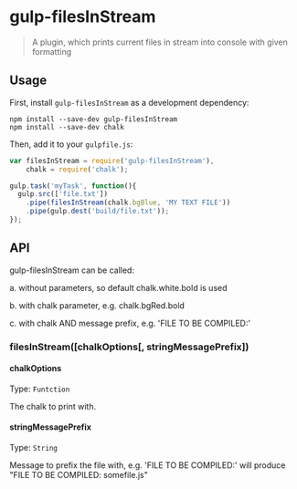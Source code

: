 # gulp-filesInStream
> A plugin, which prints current files in stream into console with given formatting

## Usage

First, install `gulp-filesInStream` as a development dependency:

```shell
npm install --save-dev gulp-filesInStream
npm install --save-dev chalk
```

Then, add it to your `gulpfile.js`:

```javascript
var filesInStream = require('gulp-filesInStream'),
    chalk = require('chalk');

gulp.task('myTask', function(){
  gulp.src(['file.txt'])
    .pipe(filesInStream(chalk.bgBlue, 'MY TEXT FILE'))
    .pipe(gulp.dest('build/file.txt'));
});
```


## API

gulp-filesInStream can be called:

a. without parameters, so default chalk.white.bold is used

b. with chalk parameter, e.g. chalk.bgRed.bold

c. with chalk AND message prefix, e.g. 'FILE TO BE COMPILED:'


### filesInStream([chalkOptions[, stringMessagePrefix])

#### chalkOptions
Type: `Funtction`

The chalk to print with.

#### stringMessagePrefix
Type: `String`

Message to prefix the file with, e.g. 'FILE TO BE COMPILED:' will produce "FILE TO BE COMPILED: somefile.js"

[Chalk documentation]: https://www.npmjs.org/package/chalk
